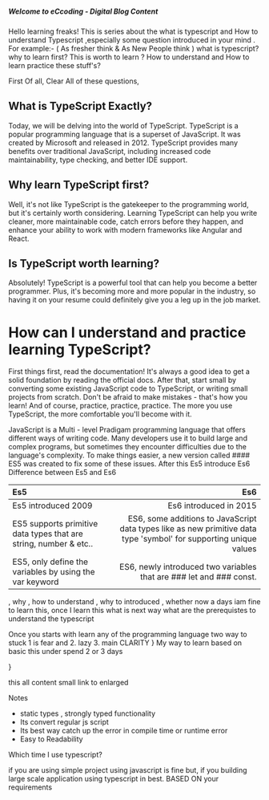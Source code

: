 ##### Welcome to eCcoding - Digital Blog Content

  Hello learning freaks!  This is series about the what is typescript and How to understand Typescript ,especially  some question introduced in your mind .
For example:- ( As fresher think & As New People think )
what is typescript?
why to learn first?
This is worth to learn ?
How to understand and How to learn practice these stuff's?

First Of all, Clear All of these questions,

## What is TypeScript Exactly?

  Today, we will be delving into the world of TypeScript. TypeScript is a popular programming language that is a superset of JavaScript. It was created by Microsoft and released in 2012. TypeScript provides many benefits over traditional JavaScript, including increased code maintainability, type checking, and better IDE support.


## Why learn TypeScript first?
  Well, it's not like TypeScript is the gatekeeper to the programming world, but it's certainly worth considering. Learning TypeScript can help you write cleaner, more maintainable code, catch errors before they happen, and enhance your ability to work with modern frameworks like Angular and React.
  
  
## Is TypeScript worth learning?
  Absolutely! TypeScript is a powerful tool that can help you become a better programmer. Plus, it's becoming more and more popular in the industry, so having it on your resume could definitely give you a leg up in the job market.


# How can I understand and practice learning TypeScript?
  First things first, read the documentation! It's always a good idea to get a solid foundation by reading the official docs. After that, start small by converting some existing JavaScript code to TypeScript, or writing small projects from scratch. Don't be afraid to make mistakes - that's how you learn! And of course, practice, practice, practice. The more you use TypeScript, the more comfortable you'll become with it.
  
JavaScript is a Multi - level Pradigam programming language that offers different ways of writing code. Many developers use it to build large and complex programs, but sometimes they encounter difficulties due to the language's complexity. To make things easier, a new version called #### ES5 was created to fix some of these issues.
After this Es5 
introduce Es6
Difference between Es5 and Es6



 | Es5 | Es6 |
 | :--- | ---: |
 | Es5 introduced 2009 | Es6 introduced in 2015 |
 | ES5 supports primitive data types that are string, number & etc.. | ES6, some additions to JavaScript data types like as new primitive data type 'symbol' for supporting unique values |
 | ES5, only define the variables by using the var keyword  | ES6, newly introduced  two variables that are ### let and ### const. |
 
 
, why , how to understand , why to introduced , whether now a days iam fine to learn this, once I learn this what is next way what are the prerequistes to understand the typescript

Once you starts with learn any of the programming language
two way to stuck   1 is fear and 2. lazy 3. main CLARITY    }
 My way to learn 
 based on basic this under spend 2 or 3 days 
 
 }
 
 this all content small link to enlarged



Notes
- static types , strongly typed functionality
- Its convert regular js script
- Its best way catch up the error in compile time or runtime error
- Easy to Readability

          

Which  time I use typescript?

if you are using simple project using javascript is fine  but, 
if you building large scale application using typescript in best.
BASED ON your requirements

